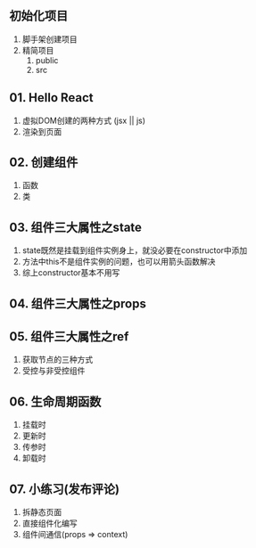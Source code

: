 ## 初始化项目

1. 脚手架创建项目
2. 精简项目
   1. public
   2. src

## 01. Hello React

1. 虚拟DOM创建的两种方式 (jsx || js)
2. 渲染到页面


## 02. 创建组件

1. 函数
2. 类

## 03. 组件三大属性之state

1. state既然是挂载到组件实例身上，就没必要在constructor中添加
2. 方法中this不是组件实例的问题，也可以用箭头函数解决
3. 综上constructor基本不用写

## 04. 组件三大属性之props


## 05. 组件三大属性之ref

1. 获取节点的三种方式
2. 受控与非受控组件

## 06. 生命周期函数

1. 挂载时
2. 更新时
3. 传参时
4. 卸载时

## 07. 小练习(发布评论)

1. 拆静态页面
2. 直接组件化编写
3. 组件间通信(props => context)




